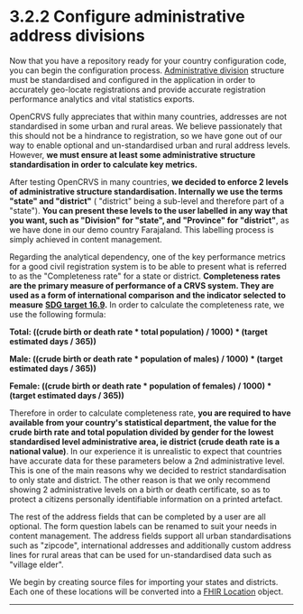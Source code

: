 # 3.2.2 Configure administrative address divisions

Now that you have a repository ready for your country configuration code, you can begin the configuration process.  [Administrative division](https://en.wikipedia.org/wiki/Administrative\_division) structure must be standardised and configured in the application in order to accurately geo-locate registrations and provide accurate registration performance analytics and vital statistics exports. &#x20;

OpenCRVS fully appreciates that within many countries, addresses are not standardised in some urban and rural areas.  We believe passionately that this should not be a hindrance to registration, so we have gone out of our way to enable optional and un-standardised urban and rural address levels.   However, **we must ensure at least some administrative structure standardisation in order to calculate key metrics.**&#x20;

After testing OpenCRVS in many countries, **we decided to enforce 2 levels of administrative structure standardisation.  Internally we use the terms "state" and "district"** ( "district" being a sub-level and therefore part of a "state").  **You can present these levels to the user labelled in any way that you want, such as "Division" for "state", and "Province" for "district"**, as we have done in our demo country Farajaland.  This labelling process is simply achieved in content management.

Regarding the analytical dependency, one of the key performance metrics for a good civil registration system is to be able to present what is referred to as the "Completeness rate" for a state or district.  **Completeness rates are the primary measure of performance of a CRVS system. They are used as a form of international comparison and the indicator selected to measure** [**SDG target 16.9**](https://unstats.un.org/sdgs/metadata/?Text=\&Goal=16\&Target=16.9)**.**  In order to calculate the completeness rate, we use the following formula:

**Total: ((crude birth or death rate \* total population) / 1000) \* (target estimated days / 365))**

**Male: ((crude birth or death rate \* population of males) / 1000) \* (target estimated days / 365))**

**Female: ((crude birth or death rate \* population of females) / 1000) \* (target estimated days / 365))**

Therefore in order to calculate completeness rate, **you are required to have available from your country's statistical department, the value for the crude birth rate and total population divided by gender for the lowest standardised level administrative area, ie district (crude death rate is a national value)**.  In our experience it is unrealistic to expect that countries have accurate data for these parameters below a 2nd administrative level.  This is one of the main reasons why we decided to restrict standardisation to only state and district.   The other reason is that we only recommend showing 2 administrative levels on a birth or death certificate, so as to protect a citizens personally identifiable information on a printed artefact.

The rest of the address fields that can be completed by a user are all optional.  The form question labels can be renamed to suit your needs in content management.  The address fields support all urban standardisations such as "zipcode", international addresses and additionally custom address lines for rural areas that can be used for un-standardised data such as "village elder".

We begin by creating source files for importing your states and districts.  Each one of these locations will be converted into a [FHIR Location](https://build.fhir.org/location.html) object.

****
